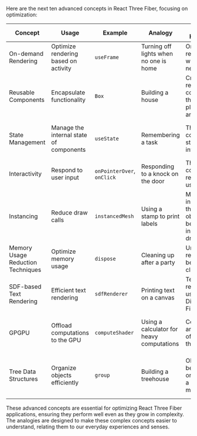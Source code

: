 Here are the next ten advanced concepts in React Three Fiber, focusing on optimization:

| Concept | Usage | Example | Analogy | What is Happening | What it Makes | React Three Fiber Code | WebGL Code |
|---------|-------|---------|---------|-------------------|---------------|------------------------|------------|
| On-demand Rendering | Optimize rendering based on activity | `useFrame` | Turning off lights when no one is home | Only rendering when necessary | Saves resources when the scene is static | `useFrame(() => (/* update logic */));` | `requestAnimationFrame(updateLogic);` |
| Reusable Components | Encapsulate functionality | `Box` | Building a house | Creating a reusable component that can be placed anywhere | It reduces code duplication and improves maintainability | `function Box(props) { /* component definition */ }` | `class Box extends THREE.Object3D { /* class definition */ }` |
| State Management | Manage the internal state of components | `useState` | Remembering a task | The component is storing its internal state | It allows the component to remember its state across renders | `const [state, setState] = useState(initialState);` | `this.state = initialState;` |
| Interactivity | Respond to user input | `onPointerOver`, `onClick` | Responding to a knock on the door | The component is responding to user input | It allows the component to interact with the user | `<mesh onClick={handleClick}> ... </mesh>` | `object.addEventListener('click', handleClick);` |
| Instancing | Reduce draw calls | `instancedMesh` | Using a stamp to print labels | Multiple instances of the same object are being drawn in a single draw call | It reduces the number of draw calls, improving performance | `<instancedMesh args={[geometry, material, count]} />` | `var instanceMesh = new THREE.InstancedMesh(geometry, material, count);` |
| Memory Usage Reduction Techniques | Optimize memory usage | `dispose` | Cleaning up after a party | Unused resources are being cleaned up | It frees up memory, preventing leaks | `geometry.dispose();` | `geometry.dispose();` |
| SDF-based Text Rendering | Efficient text rendering | `sdfRenderer` | Printing text on a canvas | Text is being rendered using Signed Distance Fields | It provides efficient and high-quality text rendering | `<sdfRenderer text="Hello" />` | `var sdfRenderer = new SDFRenderer(font);` |
| GPGPU | Offload computations to the GPU | `computeShader` | Using a calculator for heavy computations | Computations are being offloaded to the GPU | It allows for parallel computation, improving performance | `<computeShader uniforms={{ uTime: { value: 0 } }} />` | `var computeShader = new THREE.ComputeShader(code);` |
| Tree Data Structures | Organize objects efficiently | `group` | Building a treehouse | Objects are being organized in a hierarchical manner | It allows for efficient management and manipulation of objects | `<group>{children}</group>` | `var group = new THREE.Group(); children.forEach(child => group.add(child));` |

These advanced concepts are essential for optimizing React Three Fiber applications, ensuring they perform well even as they grow in complexity. The analogies are designed to make these complex concepts easier to understand, relating them to our everyday experiences and senses.